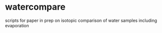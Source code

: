 # watercompare
scripts for paper in prep on isotopic comparison of water samples including evaporation
